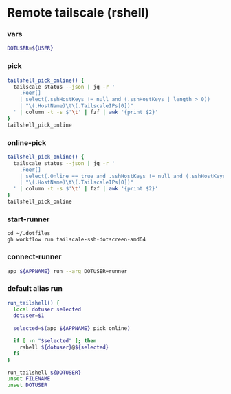 # Remote tailscale (rshell)


### vars
```sh
DOTUSER=${USER}
```

### pick
```sh
tailshell_pick_online() {
  tailscale status --json | jq -r '
    .Peer[]
    | select(.sshHostKeys != null and (.sshHostKeys | length > 0))
    | "\(.HostName)\t\(.TailscaleIPs[0])"
  ' | column -t -s $'\t' | fzf | awk '{print $2}'
}
tailshell_pick_online
```

### online-pick
```sh
tailshell_pick_online() {
  tailscale status --json | jq -r '
    .Peer[]
    | select(.Online == true and .sshHostKeys != null and (.sshHostKeys | length > 0))
    | "\(.HostName)\t\(.TailscaleIPs[0])"
  ' | column -t -s $'\t' | fzf | awk '{print $2}'
}
tailshell_pick_online
```

### start-runner
```
cd ~/.dotfiles
gh workflow run tailscale-ssh-dotscreen-amd64
```

### connect-runner
```sh evaluate
app ${APPNAME} run --arg DOTUSER=runner
```

### default alias run
```sh evaluate
run_tailshell() {
  local dotuser selected
  dotuser=$1
  
  selected=$(app ${APPNAME} pick online)

  if [ -n "$selected" ]; then
    rshell ${dotuser}@${selected}
  fi
}

run_tailshell ${DOTUSER}
unset FILENAME
unset DOTUSER
```
